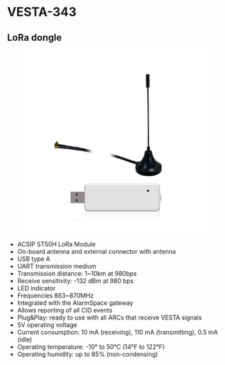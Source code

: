 # VESTA-343

## LoRa dongle

<figure><img src=".gitbook/assets/image (4) (1) (1).png" alt=""><figcaption></figcaption></figure>

* ACSIP ST50H LoRa Module
* On-board antenna and external connector with antenna
* USB type A
* UART transmission medium
* Transmission distance: 1\~10km at 980bps
* Receive sensitivity: -132 dBm at 980 bps
* LED indicator
* Frequencies 863\~870MHz
* Integrated with the AlarmSpace gateway
* Allows reporting of all CID events
* Plug\&Play: ready to use with all ARCs that receive VESTA signals
* 5V operating voltage
* Current consumption: 10 mA (receiving), 110 mA (transmitting), 0.5 mA (idle)
* Operating temperature: -10° to 50°C (14°F to 122°F)
* Operating humidity: up to 85% (non-condensing)
